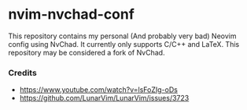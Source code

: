 # nvim-nvchad-conf
This repository contains my personal (And probably very bad) Neovim config using NvChad.
It currently only supports C/C++ and LaTeX.
This repository may be considered a fork of NvChad.

### Credits
- https://www.youtube.com/watch?v=lsFoZIg-oDs
- https://github.com/LunarVim/LunarVim/issues/3723
